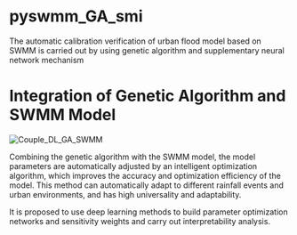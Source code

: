 # pyswmm_GA_smi
The automatic calibration verification of urban flood model based on SWMM is carried out by using genetic algorithm and supplementary neural network mechanism
# Integration of Genetic Algorithm and SWMM Model

![Couple_DL_GA_SWMM](kw_05_plot/Coupleg_DL_GA_SWMM.png)

Combining the genetic algorithm with the SWMM model, the model parameters are automatically adjusted by an intelligent optimization algorithm, which improves the accuracy and optimization efficiency of the model. This method can automatically adapt to different rainfall events and urban environments, and has high universality and adaptability. 

It is proposed to use deep learning methods to build parameter optimization networks and sensitivity weights and carry out interpretability analysis.
